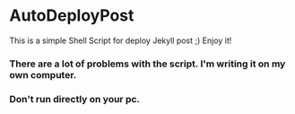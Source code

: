 # AutoDeployPost
This is a simple Shell Script for deploy Jekyll post ;) Enjoy it!


### There are a lot of problems with the script. I'm writing it on my own computer.
### Don't run directly on your pc.

